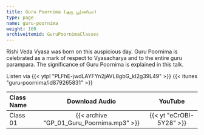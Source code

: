 ```yaml
---
title: Guru Poornima (குரு பூர்ணிமா)
type: page
name: guru-poornima
weight: 160
archiveitemid: GuruPoornimaClasses
---
```


Rishi Veda Vyasa was born on this auspicious day. Guru Poornima is celebrated as a mark of respect to Vyasacharya and to the entire guru parampara. The significance of Guru Poornima is explained in this talk.

Listen via {{< ytpl "PLFhE-jwdLAYFYn2jAVL8gbG_kI2g39L49" >}} {{< itunes "guru-poornima/id879265831" >}}

Class Name | Download Audio | YouTube
:---|:---:|:---:
Class 01 | {{< archive "GP_01_Guru_Poornima.mp3" >}} | {{< yt "eCrOBI-5Y28" >}}
